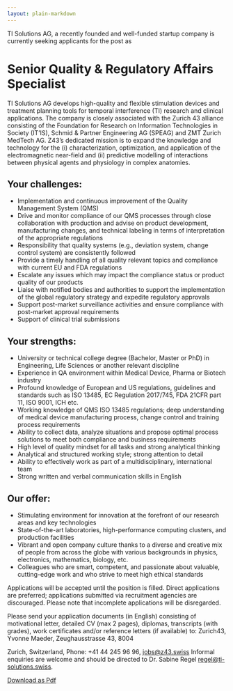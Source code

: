 ```yaml
---
layout: plain-markdown
---
```


TI Solutions AG, a recently founded and well-funded startup company is currently seeking applicants for the post as

# Senior Quality & Regulatory Affairs Specialist

TI Solutions AG develops high-quality and flexible stimulation devices and treatment planning tools for temporal interference (TI) research and clinical applications. The company is closely associated with the Zurich 43 alliance consisting of the Foundation for Research on Information Technologies in Society (IT’IS), Schmid & Partner Engineering AG (SPEAG) and ZMT Zurich MedTech AG. Z43’s dedicated mission is to expand the knowledge and technology for the (i) characterization, optimization, and application of the electromagnetic near-field and (ii) predictive modelling of interactions between physical agents and physiology in complex anatomies.

## Your challenges:

* Implementation and continuous improvement of the Quality Management System (QMS)
* Drive and monitor compliance of our QMS processes through close collaboration with production and advise on product development, manufacturing changes, and technical labeling in terms of interpretation of the appropriate regulations
* Responsibility that quality systems (e.g., deviation system, change control system) are consistently followed
* Provide a timely handling of all quality relevant topics and compliance with current EU and FDA regulations 
* Escalate any issues which may impact the compliance status or product quality of our products
* Liaise with notified bodies and authorities to support the implementation of the global regulatory strategy and expedite regulatory approvals
* Support post-market surveillance activities and ensure compliance with post-market approval requirements
* Support of clinical trial submissions

## Your strengths:

* University or technical college degree (Bachelor, Master or PhD) in Engineering, Life Sciences or another relevant discipline
* Experience in QA environment within Medical Device, Pharma or Biotech industry 
* Profound knowledge of European and US regulations, guidelines and standards such as ISO 13485, EC Regulation 2017/745, FDA 21CFR part 11, ISO 9001, ICH etc.
* Working knowledge of QMS ISO 13485 regulations; deep understanding of medical device manufacturing process, change control and training process requirements
* Ability to collect data, analyze situations and propose optimal process solutions to meet both compliance and business requirements
* High level of quality mindset for all tasks and strong analytical thinking
* Analytical and structured working style; strong attention to detail
* Ability to effectively work as part of a multidisciplinary, international team
* Strong written and verbal communication skills in English

## Our offer:

* Stimulating environment for innovation at the forefront of our research areas and key technologies 
* State-of-the-art laboratories, high-performance computing clusters, and production facilities
* Vibrant and open company culture thanks to a diverse and creative mix of people from across the globe with various backgrounds in physics, electronics, mathematics, biology, etc.
* Colleagues who are smart, competent, and passionate about valuable, cutting-edge work and who strive to meet high ethical standards

Applications will be accepted until the position is filled. Direct applications are preferred; applications submitted via recruitment agencies are discouraged. Please note that incomplete applications will be disregarded.

Please send your application documents (in English) consisting of motivational letter, detailed CV (max 2 pages), diplomas, transcripts (with grades), work certificates and/or reference letters (if available) to: Zurich43, Yvonne Maeder, Zeughausstrasse 43, 8004 

Zurich, Switzerland, Phone: +41 44 245 96 96, <jobs@z43.swiss>
Informal enquiries are welcome and should be directed to Dr. Sabine Regel <regel@ti-solutions.swiss>.

[Download as Pdf](https://ti-solutions-web.github.io/assets/pdfs/JobAd_Sen_Qual_Reg_Affairs_Specialist.pdf)
